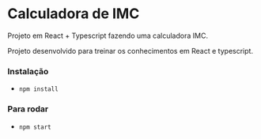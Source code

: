 # Calculadora de IMC

Projeto em React + Typescript fazendo uma calculadora IMC.

Projeto desenvolvido para treinar os conhecimentos em React e typescript.

### Instalação
- `npm install`

### Para rodar
- `npm start`
